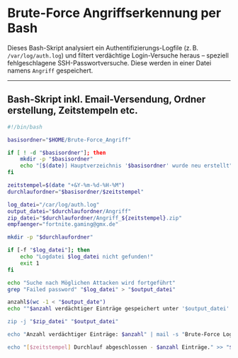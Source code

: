 
# Brute-Force Angriffserkennung per Bash 

Dieses Bash-Skript analysiert ein Authentifizierungs-Logfile (z. B. `/var/log/auth.log`) und filtert verdächtige Login-Versuche heraus – speziell fehlgeschlagene SSH-Passwortversuche. Diese werden in einer Datei namens `Angriff` gespeichert.

---

## Bash-Skript inkl. Email-Versendung, Ordner erstellung, Zeitstempeln etc.

```bash
#!/bin/bash

basisordner="$HOME/Brute-Force_Angriff"

if [ ! -d "$basisordner"]; then
	mkdir -p "$basisordner"
	echo "[$(date)] Hauptverzeichnis '$basisordner' wurde neu erstellt" | tee -a "$HOME/brute_force_init.log"
fi 

zeitstempel=$(date "+&Y-%m-%d-%H-%M")
durchlaufordner="$basisordner/$zeitstempel"

log_datei="/car/log/auth.log"
output_datei="$durchlaufordner/Angriff"
zip_datei="$durchlaufordner/Angriff_${zeitstempel}.zip"
empfaenger="fortnite.gaming@gmx.de"

mkdir -p "$durchlaufordner"

if [-f "$log_datei"]; then
	echo "Logdatei $log_datei nicht gefunden!"
	exit 1
fi

echo "Suche nach Möglichen Attacken wird fortgeführt"
grep "Failed password" "$log_datei" > "$output_datei"

anzahl$(wc -1 < "$output_date")
echo ""$anzahl verdächtiger Einträge gespeichert unter '$output_datei'."

zip -j "$zip_datei" "$output_datei"

echo "Anzahl verdächtiger Einträge: $anzahl" | mail -s "Brute-Force Logbericht $zeitstempel" -A "$zip_datei" "empfaenger"

echo "[$zeitstempel] Durchlauf abgeschlossen - $anzahl Einträge." >> "$basisordner/cronlog.txt

